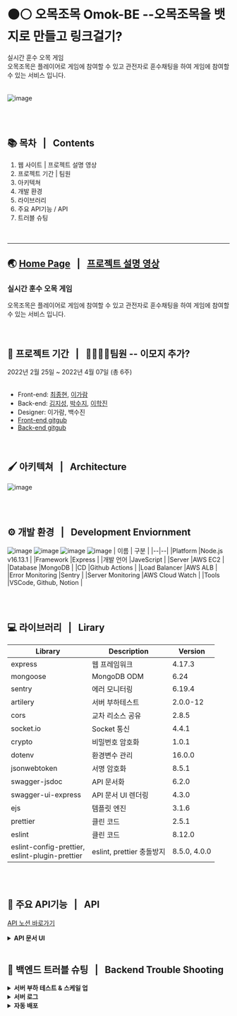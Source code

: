  # :black_circle::white_circle: 오목조목 Omok-BE --오목조목을 뱃지로 만들고 링크걸기?
실시간 훈수 오목 게임 <br>
오목조목은 플레이어로 게임에 참여할 수 있고 관전자로 훈수채팅을 하여 게임에 참여할 수 있는 서비스 입니다.<br><br><br>
![image](https://user-images.githubusercontent.com/84648177/162130022-7a8879ce-532c-491a-8569-8c2c76fc4d72.png)

<br><br>
## :books: 목차  &nbsp; | &nbsp; Contents
1. 웹 사이트 | 프로젝트 설명 영상
2. 프로젝트 기간 | 팀원
3. 아키텍쳐
4. 개발 환경  
5. 라이브러리
6. 주요 API기능 / API
7. 트러블 슈팅
<br><br><br>

---

## :earth_asia: [Home Page](https://omogjomog.com/) &nbsp; | &nbsp; [프로젝트 설명 영상](설명영상주소넣기)
### **실시간 훈수 오목 게임** <br>
오목조목은 플레이어로 게임에 참여할 수 있고 관전자로 훈수채팅을 하여 게임에 참여할 수 있는 서비스 입니다.
<br><br><br>

## :calendar: 프로젝트 기간 &nbsp; | &nbsp; 👨‍👩‍👧‍👧팀원  -- 이모지 추가? 
2022년 2월 25일 ~ 2022년 4월 07일 (총 6주)
<br><br>

* Front-end: [최종현](https://github.com/fatchoi3), [이가람](https://github.com/devmagrfs)
* Back-end: [김지성](https://github.com/jableee), [박수지](https://github.com/suzyp0223), [이학진](https://github.com/Haksae90)
* Designer: 이가람, 백수진
* [Front-end gitgub](https://github.com/fatchoi3/omog.git)
* [Back-end gitgub](https://github.com/Omok-BE/Omok-BE.git)
<br><br><br>

## 🖌️ 아키텍쳐 &nbsp; | &nbsp; Architecture
![image](https://user-images.githubusercontent.com/84648177/162151194-238465bb-7c57-4096-a9e2-94986272f0c4.png)

<br><br>

## ⚙️ 개발 환경 &nbsp; | &nbsp; Development Enviornment
![image](https://user-images.githubusercontent.com/84648177/162178084-1b9f830b-36c8-4a1b-8fee-d20d3fb41244.png)
![image](https://user-images.githubusercontent.com/84648177/162178154-5d51bab6-27c0-4e03-b47e-1a41ddb38d68.png)
![image](https://user-images.githubusercontent.com/84648177/162159039-b926d31a-4533-43cf-a024-4a28369fc618.png)
![image](https://user-images.githubusercontent.com/84648177/162159055-af51d57b-7757-4cc9-a47d-1c847010bd6b.png)
| 이름 | 구분 |
|--|--|
|Platform |Node.js v16.13.1 |
|Framework |Express |
|개발 언어 |JaveScript |
|Server |AWS EC2 |
|Database |MongoDB |
|CD |Github Actions |
|Load Balancer |AWS ALB |
|Error Monitoring |Sentry |
|Server Monitoring |AWS Cloud Watch |
|Tools |VSCode, Github, Notion | 

<br><br>

## :computer: 라이브러리 &nbsp; | &nbsp; Lirary
| Library | Description | Version |
|--|--|--|
|express |웹 프레임워크 |4.17.3 |
|mongoose|MongoDB ODM |6.24 |
|sentry |에러 모니터링 |6.19.4 |
|artilery |서버 부하테스트 |2.0.0-12 |
|cors |교차 리소스 공유 |2.8.5 |
|socket.io |Socket 통신 |4.4.1 |
|crypto |비밀번호 암호화 |1.0.1 |
|dotenv |환경변수 관리 |16.0.0 |
|jsonwebtoken |서명 암호화 |8.5.1 |
|swagger-jsdoc |API 문서화 |6.2.0 |
|swagger-ui-express |API 문서 UI 렌더링 |4.3.0 |
|ejs |템플릿 엔진 |3.1.6 | 
|prettier |클린 코드 |2.5.1 |
|eslint |클린 코드 |8.12.0  |
|eslint-config-prettier,<br> eslint-plugin-prettier |eslint, prettier 충돌방지 |8.5.0, 4.0.0 |

<br><br>

## :mega: 주요 API기능 &nbsp; | &nbsp; API
[API 노션 바로가기](https://www.notion.so/API-b2107de5871142b6a76f2cf3b3e20e42)
<details> 
 <summary><strong> API 문서 UI </strong></summary>
 <div markdown="1">
  <br>  
  
  ![api1](https://user-images.githubusercontent.com/84648177/162184073-61e41551-7e2f-4af8-a236-b051cf3a03b8.JPG)

  ![api2](https://user-images.githubusercontent.com/84648177/162184095-bc7b0e50-5b13-4b9c-846d-58d7c690e89c.JPG)

  ![api3](https://user-images.githubusercontent.com/84648177/162184118-423934a6-a49e-4009-8617-76194a57e5dc.JPG)

  ![api4](https://user-images.githubusercontent.com/84648177/162184129-2fa12faf-8da8-49a2-b87b-2bc4c33b669d.JPG)
</div>
</details>
<br>

## 🎯 백엔드 트러블 슈팅 &nbsp; | &nbsp;  Backend Trouble Shooting
<details>
<summary><strong> 서버 부하 테스트 & 스케일 업 </strong></summary>
 <br>
 <ul>
   <li><strong>상황</strong>
    <p> 유저 테스트 중 무한 채팅으로 인한 서버 과부하가 발생하여, DB가 정상 작동을 안하는 문제 발생
   <li><strong>해결 방안</strong> 
    <p> 내부 논의를 통해 무한 채팅은 FE에서 해결하기로 하였으나, 적어도 70명이 동시에 플레이 가능한 서버가 필요할 것으로 판단되어 스케일 업 하기로 결정
   <li><strong>결과</strong> 
    <p> 스케일 업하여 서버 부하 테스트를 진행하였고, 100명까지는 서비스가 충분히 가능하다고 판단되어 해당 사양으로 무리없이 운영함
 </ul>
</details>

<details> 
<summary><strong> 서버 로그 </strong></summary>

</details>


<details> 
 <summary><strong> 자동 배포 </strong></summary>
 <br>
 <ul>
  <li><strong>상황 1.</strong>
  <p> 배포하여 서비스를 운영하다보니 버그나 기능을 수정하여도, 즉시 배포하기가 어려움
  <li><strong>해결 방안</strong>
  <p> 소켓이 중심이 되고, 포인트와 승패가 민감한 게임이라 무중단 배포도 현재 서비스에 맞는 배포 방식이 아니라고 판단됨
  <li><strong>결과</strong>
  <p> 사용자가 거의 없는 시간이 새벽 4시경이었고, 해당 시간대에 자동 배포하여 업데이트하는 것으로 문제를 해결할 수 있다고 판단하였고, 여러 자동 배포 시스템 중에 전반적으로 효율적인 Github Actions를 사용하기로함
 <br><br>
 <li><strong>상황 2.</strong>  
  <p> Github Actions를 테스트하던 중, actions schedule의 실행 딜레이가 있음을 알게되었고, 실제로 이슈가 있음을 발견함
 <li><strong>해결 방안</strong>
  <p> 평균 대략 10분 정도 딜레이가 발생하지만, 시간대상 큰 무리가 없을 것으로 판단되어, 서버에 공식적으로 새벽 4:00-4:30을 서버 업데이트 시간으로 공지하고 자동배포 개시함
 
 </ul>
</details>


 



<br><br><br>


